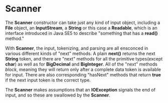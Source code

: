# Scanner

The __Scanner__ constructor can take just any kind of input object, including a __File__ object, an __InputStream__, a __String__ or this 
case a __Readable__, which is an interface introduced in Java SE5 to describe "something that has a __read()__ method."

With __Scanner__, the input, tokenizing, and parsing are all ensconced in various different kinds of "next" methods. A plain __next()__
returns the next __String__ token, and there are "next" methods for all the primitive types(except __char__) as well as for __BigDecimal__
and __BigInteger__. All of the "next" methods _block_, meaning they will return only after a complete data token is available for input.
 There are also corresponding "hasNext" methods that return __true__ if the next input token is the correct type. 
 
The __Scanner__ makes assumptions that an __IOException__ signals the end of input, and so these are swallowed by the __Scanner__.


